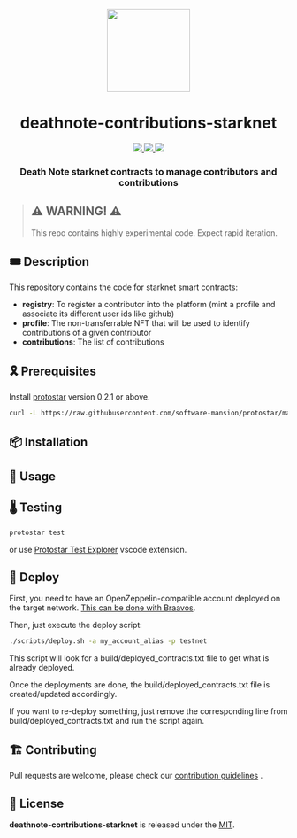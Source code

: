 <p align="center">
    <img width="150" src="resources/img/logo.png">
</p>
<div align="center">
  <h1 align="center">deathnote-contributions-starknet</h1>
  <p align="center">
    <a href="https://discord.gg/onlydust">
        <img src="https://img.shields.io/badge/Discord-6666FF?style=for-the-badge&logo=discord&logoColor=white">
    </a>
    <a href="https://twitter.com/intent/follow?screen_name=onlydust_xyz">
        <img src="https://img.shields.io/badge/Twitter-1DA1F2?style=for-the-badge&logo=twitter&logoColor=white">
    </a>
    <a href="https://contributions.onlydust.xyz/">
        <img src="https://img.shields.io/badge/Contribute-6A1B9A?style=for-the-badge&logo=notion&logoColor=white">
    </a>
  </p>
  
  <h3 align="center">Death Note starknet contracts to manage contributors and contributions</h3>
</div>

> ## ⚠️ WARNING! ⚠️
>
> This repo contains highly experimental code.
> Expect rapid iteration.

## 🎟️ Description

This repository contains the code for starknet smart contracts:

* **registry**: To register a contributor into the platform (mint a profile and associate its different user ids like github)
* **profile**: The non-transferrable NFT that will be used to identify contributions of a given contributor
* **contributions**: The list of contributions

## 🎗️ Prerequisites

Install [protostar](https://docs.swmansion.com/protostar/) version 0.2.1 or above.

```bash
curl -L https://raw.githubusercontent.com/software-mansion/protostar/master/install.sh | bash
```

## 📦 Installation

## 🔬 Usage

## 🌡️ Testing

```bash
protostar test
```

or use [Protostar Test Explorer](https://marketplace.visualstudio.com/items?itemName=abuisset.vscode-protostar-test-adapter) vscode extension.

## 🚀 Deploy

First, you need to have an OpenZeppelin-compatible account deployed on the target network.
[This can be done with Braavos](https://braavos.notion.site/Using-StarkNet-CLI-with-your-Braavos-Private-Key-c4e1acc0425e4a0089bd9aaa4b1aee3e).

Then, just execute the deploy script:

```bash
./scripts/deploy.sh -a my_account_alias -p testnet
```

This script will look for a build/deployed_contracts.txt file to get what is already deployed.

Once the deployments are done, the build/deployed_contracts.txt file is created/updated accordingly.

If you want to re-deploy something, just remove the corresponding line from build/deployed_contracts.txt and run the script again.

## 🏗 Contributing

Pull requests are welcome, please check our [contribution guidelines](./CONTRIBUTING.md) .

## 📄 License

**deathnote-contributions-starknet** is released under the [MIT](LICENSE).
